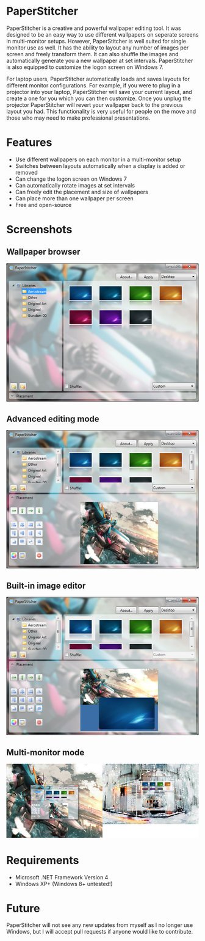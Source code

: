 # PaperStitcher

PaperStitcher is a creative and powerful wallpaper editing tool. It was designed to be an easy way to use different wallpapers on seperate screens in multi-monitor setups. However, PaperStitcher is well suited for single monitor use as well. It has the ability to layout any number of images per screen and freely transform them. It can also shuffle the images and automatically generate you a new wallpaper at set intervals. PaperStitcher is also equipped to customize the logon screen on Windows 7.

For laptop users, PaperStitcher automatically loads and saves layouts for different monitor configurations. For example, if you were to plug in a projector into your laptop, PaperStitcher will save your current layout, and create a one for you which you can then customize. Once you unplug the projector PaperStitcher will revert your wallpaper back to the previous layout you had. This functionality is very useful for people on the move and those who may need to make professional presentations.

# Features
 * Use different wallpapers on each monitor in a multi-monitor setup
 * Switches between layouts automatically when a display is added or removed
 * Can change the logon screen on Windows 7
 * Can automatically rotate images at set intervals
 * Can freely edit the placement and size of wallpapers
 * Can place more than one wallpaper per screen
 * Free and open-source
 
# Screenshots

## Wallpaper browser
![Simple mode](Documentation/Screenshots/SimpleMode.jpg?raw=true)

## Advanced editing mode
![Simple mode](Documentation/Screenshots/AdvancedMode.jpg?raw=true)

## Built-in image editor
![Simple mode](Documentation/Screenshots/ImageEditor.jpg?raw=true)

## Multi-monitor mode
![Simple mode](Documentation/Screenshots/MultiMonitor.jpg?raw=true)

# Requirements
* Microsoft .NET Framework Version 4
* Windows XP+ (Windows 8+ untested!)
 
# Future
PaperStitcher will not see any new updates from myself as I no longer use Windows, but I will accept pull requests if anyone would like to contribute.
